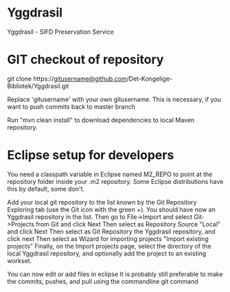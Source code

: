 Yggdrasil
=========

Yggdrasil - SIFD Preservation Service



GIT checkout of repository
==========================

git clone https://gitusername@github.com/Det-Kongelige-Bibliotek/Yggdrasil.git

Replace 'gitusername' with your own gitusername.
This is necessary, if you want to push commits back to master branch 


Run "mvn clean install" to download dependencies to local Maven repository.


Eclipse setup for developers
============================

You need a classpath variable in Eclipse named M2_REPO to point
at the repository folder inside your .m2 repository. 
Some Eclipse distributions have this by default, some don't.

Add your local git repository to the list known by the Git Repository Exploring tab (use the Git icon with the green +).
You should have now an Yggdrasil repository in the list.
Then go to File->Import and select Git->Projects from Git and click Next
Then select as Repository Source "Local" and click Next
Then select as Git Repository the Yggdrasil repository, and click next
Then select as Wizard for importing projects "Import existing projects"
Finally, on the Import projects page, select the directory of the local Yggdrasil repository, and optionally add the project to an existing workset.

You can now edit or add files in eclipse 
It is probably still preferable to make the commits, pushes, and pull using the commandline git command





